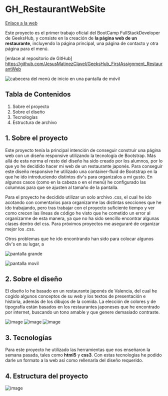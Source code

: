# GH_RestaurantWebSite

[Enlace a la web](https://jesusmatinezclavel.github.io/GeeksHub_FirstAssignment_RestaurantWeb/)


Este proyecto es el primer trabajo oficial del BootCamp FullStackDeveloper de GeeksHub, y consiste en la creación de **la página web de un restaurante**, incluyendo la página principal, una página de contacto y otra página para el menú.

[enlace al repositorio de GitHub]
https://github.com/JesusMatinezClavel/GeeksHub_FirstAssignment_RestaurantWeb

![**cabecera del menú de inicio en una pantalla de móvil**](https://github.com/JesusMatinezClavel/GeeksHub_FirstAssignment_RestaurantWeb/assets/157738112/38fec55f-7872-4650-92f8-da2ad46d2545)

## Tabla de Contenidos

1. Sobre el proyecto
2. Sobre el diseño
3. Tecnologías
4. Estructura de archivo


## 1. Sobre el proyecto

Este proyecto tenía la principal intención de conseguir construir una página web con un diseño responsive utilizando la tecnología de Bootstrap. Más allá de esta norma el resto del diseño ha sido creado por los alumnos, por lo que yo he decidido hacer mi web de un restaurante japonés.
Para conseguir este diseño responsive he utilizado una container-fluid de Bootstrap en la que he ido introduciendo distintos div's para organizalos a mi gusto.
En algunos casos (como en la cabeza o en el menú) he configurado las columnas para que se ajusten al tamaño de la pantalla.

Para el proyecto he decidido utilizar un solo archivo .css, el cual he ido acotando con comentarios para organizarme las distintas secciones que he ido trabajando, pero tras trabajar con el proyecto suficiente tiempo y ver como crecen las líneas de código he visto que he cometido un error al organizarme de esta manera, ya que no ha sido sencillo encontrar algunas clases dentro del css.
Para próximos proyectos me aseguraré de organizar mejor los .css.

Otros problemas que he ido encontrando han sido para colocar algunos div's en su lugar, a

![pantalla grande](https://github.com/JesusMatinezClavel/GeeksHub_FirstAssignment_RestaurantWeb/assets/157738112/7257e0e5-da80-498e-8052-89a7a3270cec)

![pantalla movil](https://github.com/JesusMatinezClavel/GeeksHub_FirstAssignment_RestaurantWeb/assets/157738112/b787b3d9-e277-43cb-b7e4-d21aae02256b)

## 2. Sobre el diseño

El diseño lo he basado en un restaurante japonés de Valencia, del cual he cogido algunos conceptos de su web y los textos de presentación e historia, además de los dibujos de la comida.
La elección de colores y de tipografía están basados en los restaurantes japoneses que he encontrado por internet, buscando un tono amable y que genere demasiado contraste.

![image](https://github.com/JesusMatinezClavel/GeeksHub_FirstAssignment_RestaurantWeb/assets/157738112/e0cf36e8-b9f3-4930-a7ba-0f3d4cb79d88)
![image](https://github.com/JesusMatinezClavel/GeeksHub_FirstAssignment_RestaurantWeb/assets/157738112/920e5849-dd64-49fb-8e8f-f3b2ec81b51c)
![image](https://github.com/JesusMatinezClavel/GeeksHub_FirstAssignment_RestaurantWeb/assets/157738112/3ee991bf-e2ff-4bfd-8b09-a501629b9e29)

## 3. Tecnologías

Para este proyecto he utilizado las herramientas que nos enseñaron la semana pasada, tales como **html5** y **css3**. Con estas tecnologías he podido darle un formato a la web así como rellenarla del diseño requerido.

## 4. Estructura del proyecto

![image](https://github.com/JesusMatinezClavel/GeeksHub_FirstAssignment_RestaurantWeb/assets/157738112/bf3abe96-d070-49ff-8dfe-5b585fdd82ff)


